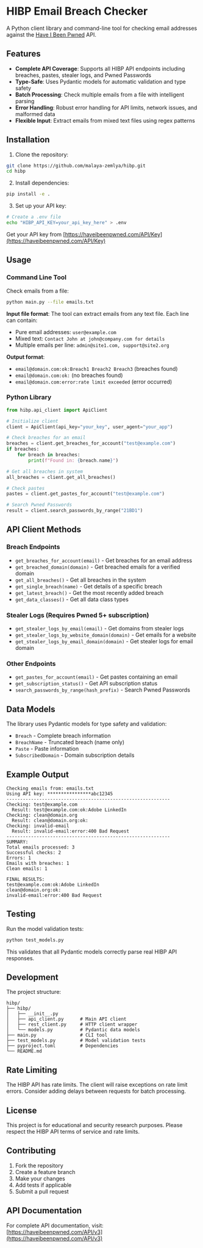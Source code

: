# HIBP Email Breach Checker

A Python client library and command-line tool for checking email addresses against the [Have I Been Pwned](https://haveibeenpwned.com/) API.

## Features

- **Complete API Coverage**: Supports all HIBP API endpoints including breaches, pastes, stealer logs, and Pwned Passwords
- **Type-Safe**: Uses Pydantic models for automatic validation and type safety
- **Batch Processing**: Check multiple emails from a file with intelligent parsing
- **Error Handling**: Robust error handling for API limits, network issues, and malformed data
- **Flexible Input**: Extract emails from mixed text files using regex patterns

## Installation

1. Clone the repository:
```bash
git clone https://github.com/malaya-zemlya/hibp.git
cd hibp
```

2. Install dependencies:
```bash
pip install -e .
```

3. Set up your API key:
```bash
# Create a .env file
echo "HIBP_API_KEY=your_api_key_here" > .env
```

Get your API key from [https://haveibeenpwned.com/API/Key](https://haveibeenpwned.com/API/Key)

## Usage

### Command Line Tool

Check emails from a file:

```bash
python main.py --file emails.txt
```

**Input file format**: The tool can extract emails from any text file. Each line can contain:
- Pure email addresses: `user@example.com`
- Mixed text: `Contact John at john@company.com for details`
- Multiple emails per line: `admin@site1.com, support@site2.org`

**Output format**:
- `email@domain.com:ok:Breach1 Breach2 Breach3` (breaches found)
- `email@domain.com:ok:` (no breaches found)  
- `email@domain.com:error:rate limit exceeded` (error occurred)

### Python Library

```python
from hibp.api_client import ApiClient

# Initialize client
client = ApiClient(api_key="your_key", user_agent="your_app")

# Check breaches for an email
breaches = client.get_breaches_for_account("test@example.com")
if breaches:
    for breach in breaches:
        print(f"Found in: {breach.name}")

# Get all breaches in system
all_breaches = client.get_all_breaches()

# Check pastes
pastes = client.get_pastes_for_account("test@example.com") 

# Search Pwned Passwords
result = client.search_passwords_by_range("21BD1")
```

## API Client Methods

### Breach Endpoints
- `get_breaches_for_account(email)` - Get breaches for an email address
- `get_breached_domain(domain)` - Get breached emails for a verified domain
- `get_all_breaches()` - Get all breaches in the system
- `get_single_breach(name)` - Get details of a specific breach
- `get_latest_breach()` - Get the most recently added breach
- `get_data_classes()` - Get all data class types

### Stealer Logs (Requires Pwned 5+ subscription)
- `get_stealer_logs_by_email(email)` - Get domains from stealer logs
- `get_stealer_logs_by_website_domain(domain)` - Get emails for a website
- `get_stealer_logs_by_email_domain(domain)` - Get stealer logs for email domain

### Other Endpoints
- `get_pastes_for_account(email)` - Get pastes containing an email
- `get_subscription_status()` - Get API subscription status
- `search_passwords_by_range(hash_prefix)` - Search Pwned Passwords

## Data Models

The library uses Pydantic models for type safety and validation:

- `Breach` - Complete breach information
- `BreachName` - Truncated breach (name only)
- `Paste` - Paste information
- `SubscribedDomain` - Domain subscription details

## Example Output

```
Checking emails from: emails.txt
Using API key: ****************abc12345
------------------------------------------------------------
Checking: test@example.com
  Result: test@example.com:ok:Adobe LinkedIn
Checking: clean@domain.org  
  Result: clean@domain.org:ok:
Checking: invalid-email
  Result: invalid-email:error:400 Bad Request
------------------------------------------------------------
SUMMARY:
Total emails processed: 3
Successful checks: 2
Errors: 1
Emails with breaches: 1
Clean emails: 1

FINAL RESULTS:
test@example.com:ok:Adobe LinkedIn
clean@domain.org:ok:
invalid-email:error:400 Bad Request
```

## Testing

Run the model validation tests:

```bash
python test_models.py
```

This validates that all Pydantic models correctly parse real HIBP API responses.

## Development

The project structure:

```
hibp/
├── hibp/
│   ├── __init__.py
│   ├── api_client.py      # Main API client
│   ├── rest_client.py     # HTTP client wrapper  
│   └── models.py          # Pydantic data models
├── main.py                # CLI tool
├── test_models.py         # Model validation tests
├── pyproject.toml         # Dependencies
└── README.md
```

## Rate Limiting

The HIBP API has rate limits. The client will raise exceptions on rate limit errors. Consider adding delays between requests for batch processing.

## License

This project is for educational and security research purposes. Please respect the HIBP API terms of service and rate limits.

## Contributing

1. Fork the repository
2. Create a feature branch
3. Make your changes
4. Add tests if applicable
5. Submit a pull request

## API Documentation

For complete API documentation, visit: [https://haveibeenpwned.com/API/v3](https://haveibeenpwned.com/API/v3)